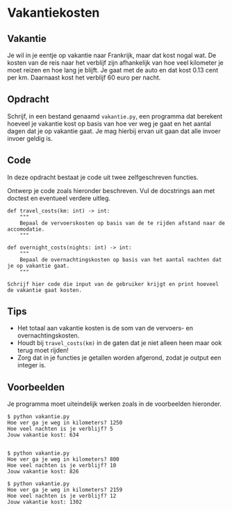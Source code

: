 # Vakantiekosten

## Vakantie
Je wil in je eentje op vakantie naar Frankrijk, maar dat kost nogal wat.
De kosten van de reis naar het verblijf zijn afhankelijk van hoe veel kilometer je moet reizen en hoe lang je blijft. Je gaat met de auto en dat kost 0.13 cent per km. Daarnaast kost het verblijf 60 euro per nacht.

## Opdracht
Schrijf, in een bestand genaamd `vakantie.py`, een programma dat berekent hoeveel je vakantie kost op basis van hoe ver weg je gaat en het aantal dagen dat je op vakantie gaat. Je mag hierbij ervan uit gaan dat alle invoer invoer geldig is.

## Code

In deze opdracht bestaat je code uit twee zelfgeschreven functies.

Ontwerp je code zoals hieronder beschreven. Vul de docstrings aan met doctest en eventueel verdere uitleg.

    def travel_costs(km: int) -> int:
        """
        Bepaal de vervoerskosten op basis van de te rijden afstand naar de accomodatie.
        """

    def overnight_costs(nights: int) -> int:
        """
        Bepaal de overnachtingskosten op basis van het aantal nachten dat je op vakantie gaat.
        """

    Schrijf hier code die input van de gebruiker krijgt en print hoeveel de vakantie gaat kosten.

## Tips

* Het totaal aan vakantie kosten is de som van de vervoers- en overnachtingskosten.
* Houdt bij `travel_costs(km)` in de gaten dat je niet alleen heen maar ook terug moet rijden!
* Zorg dat in je functies je getallen worden afgerond, zodat je output een integer is.

## Voorbeelden

Je programma moet uiteindelijk werken zoals in de voorbeelden hieronder.

    $ python vakantie.py
    Hoe ver ga je weg in kilometers? 1250
    Hoe veel nachten is je verblijf? 5
    Jouw vakantie kost: 634


    $ python vakantie.py
    Hoe ver ga je weg in kilometers? 800
    Hoe veel nachten is je verblijf? 10
    Jouw vakantie kost: 826

    $ python vakantie.py
    Hoe ver ga je weg in kilometers? 2159
    Hoe veel nachten is je verblijf? 12
    Jouw vakantie kost: 1302
